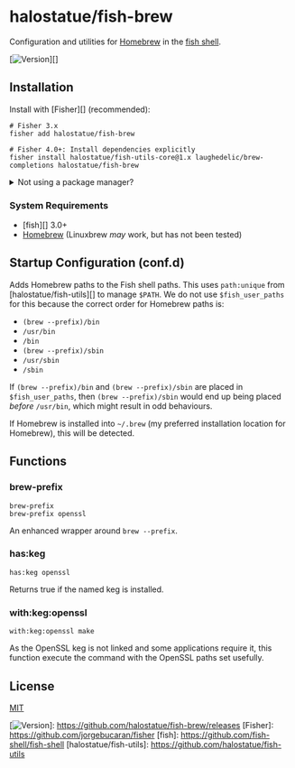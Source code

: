 # halostatue/fish-brew

Configuration and utilities for [Homebrew][] in the [fish shell][].

[![Version][]][]

## Installation

Install with [Fisher][] (recommended):

```fish
# Fisher 3.x
fisher add halostatue/fish-brew

# Fisher 4.0+: Install dependencies explicitly
fisher install halostatue/fish-utils-core@1.x laughedelic/brew-completions halostatue/fish-brew
```

<details>
<summary>Not using a package manager?</summary>

---

Copy `functions/*.fish` and `conf.d/*.fish` to your fish configuration
directory preserving the directory structure.
</details>

### System Requirements

- [fish][] 3.0+
- [Homebrew][] (Linuxbrew _may_ work, but has not been tested)

## Startup Configuration (conf.d)

Adds Homebrew paths to the Fish shell paths. This uses `path:unique` from
[halostatue/fish-utils][] to manage `$PATH`. We do not use `$fish_user_paths`
for this because the correct order for Homebrew paths is:

- `(brew --prefix)/bin`
- `/usr/bin`
- `/bin`
- `(brew --prefix)/sbin`
- `/usr/sbin`
- `/sbin`

If `(brew --prefix)/bin` and `(brew --prefix)/sbin` are placed in
`$fish_user_paths`, then `(brew --prefix)/sbin` would end up being placed
_before_ `/usr/bin`, which might result in odd behaviours.

If Homebrew is installed into `~/.brew` (my preferred installation location
for Homebrew), this will be detected.

## Functions

### brew-prefix

```fish
brew-prefix
brew-prefix openssl
```

An enhanced wrapper around `brew --prefix`.

### has:keg

```fish
has:keg openssl
```

Returns true if the named keg is installed.

### with:keg:openssl

```fish
with:keg:openssl make
```

As the OpenSSL keg is not linked and some applications require it, this
function execute the command with the OpenSSL paths set usefully.

## License

[MIT](LICENCE.md)

[Homebrew]: https://brew.sh
[fish shell]: https://fishshell.com "friendly interactive shell"
[Version]: https://img.shields.io/github/tag/halostatue/fish-brew.svg?label=Version
[![Version][]]: https://github.com/halostatue/fish-brew/releases
[Fisher]: https://github.com/jorgebucaran/fisher
[fish]: https://github.com/fish-shell/fish-shell
[halostatue/fish-utils]: https://github.com/halostatue/fish-utils
